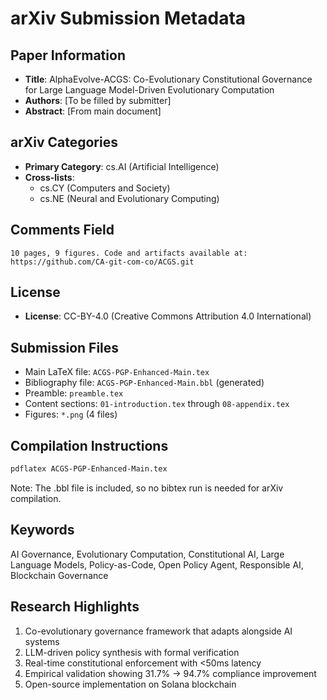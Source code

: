 # arXiv Submission Metadata

## Paper Information
- **Title**: AlphaEvolve-ACGS: Co-Evolutionary Constitutional Governance for Large Language Model-Driven Evolutionary Computation
- **Authors**: [To be filled by submitter]
- **Abstract**: [From main document]

## arXiv Categories
- **Primary Category**: cs.AI (Artificial Intelligence)
- **Cross-lists**: 
  - cs.CY (Computers and Society)
  - cs.NE (Neural and Evolutionary Computing)

## Comments Field
```
10 pages, 9 figures. Code and artifacts available at: https://github.com/CA-git-com-co/ACGS.git
```

## License
- **License**: CC-BY-4.0 (Creative Commons Attribution 4.0 International)

## Submission Files
- Main LaTeX file: `ACGS-PGP-Enhanced-Main.tex`
- Bibliography file: `ACGS-PGP-Enhanced-Main.bbl` (generated)
- Preamble: `preamble.tex`
- Content sections: `01-introduction.tex` through `08-appendix.tex`
- Figures: `*.png` (4 files)

## Compilation Instructions
```bash
pdflatex ACGS-PGP-Enhanced-Main.tex
```

Note: The .bbl file is included, so no bibtex run is needed for arXiv compilation.

## Keywords
AI Governance, Evolutionary Computation, Constitutional AI, Large Language Models, Policy-as-Code, Open Policy Agent, Responsible AI, Blockchain Governance

## Research Highlights
1. Co-evolutionary governance framework that adapts alongside AI systems
2. LLM-driven policy synthesis with formal verification
3. Real-time constitutional enforcement with <50ms latency
4. Empirical validation showing 31.7% → 94.7% compliance improvement
5. Open-source implementation on Solana blockchain
